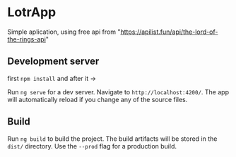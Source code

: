 # LotrApp

Simple aplication, using free api from "https://apilist.fun/api/the-lord-of-the-rings-api"

## Development server

first `npm install` and after it ->

Run `ng serve` for a dev server. Navigate to `http://localhost:4200/`. The app will automatically reload if you change any of the source files.


## Build

Run `ng build` to build the project. The build artifacts will be stored in the `dist/` directory. Use the `--prod` flag for a production build.

